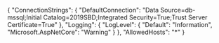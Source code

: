{
  "ConnectionStrings": {
    "DefaultConnection": "Data Source=db-mssql;Initial Catalog=2019SBD;Integrated Security=True;Trust Server Certificate=True"
  },
  "Logging": {
    "LogLevel": {
      "Default": "Information",
      "Microsoft.AspNetCore": "Warning"
    }
  },
  "AllowedHosts": "*"
} 
